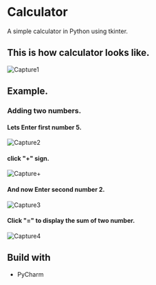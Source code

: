 # Calculator

A simple calculator in Python using tkinter.

## This is how calculator looks like.

![Capture1](https://user-images.githubusercontent.com/57254049/68305673-1abbce00-00ce-11ea-97ba-83df59ae5745.PNG)

## Example.

### Adding two numbers.

#### Lets Enter first number 5.

![Capture2](https://user-images.githubusercontent.com/57254049/68305683-1c859180-00ce-11ea-82db-df6c52e101bc.PNG)

#### click "+" sign.

![Capture+](https://user-images.githubusercontent.com/57254049/68306399-7f2b5d00-00cf-11ea-9850-efdfc4024d46.PNG)

#### And now Enter second number 2.

![Capture3](https://user-images.githubusercontent.com/57254049/68305688-1e4f5500-00ce-11ea-840b-5f412a5d683b.PNG)

#### Click "=" to display the sum of two number.

![Capture4](https://user-images.githubusercontent.com/57254049/68305696-20191880-00ce-11ea-9ef9-82ee2736066a.PNG)

## Build with
 * PyCharm





